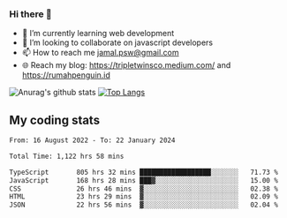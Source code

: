 ### Hi there 👋

<!--
**padepokanpenguin/padepokanpenguin** is a ✨ _special_ ✨ repository because its `README.md` (this file) appears on your GitHub profile.
-->

- 🌱 I’m currently learning  web development
- 👯 I’m looking to collaborate on javascript developers
- 📫 How to reach me jamal.psw@gmail.com
- 🌐 Reach my blog:
   https://tripletwinsco.medium.com/ and
   https://rumahpenguin.id

![Anurag's github stats](https://github-readme-stats.vercel.app/api?username=padepokanpenguin&count_private=true&disable_animations=false&show_icons=true&theme=default)
[![Top Langs](https://github-readme-stats.vercel.app/api/top-langs/?username=padepokanpenguin&theme=default&layout=compact)](https://github.com/padepokanpenguin)

## My coding stats

<!--START_SECTION:waka-->

```txt
From: 16 August 2022 - To: 22 January 2024

Total Time: 1,122 hrs 58 mins

TypeScript       805 hrs 32 mins ██████████████████░░░░░░░   71.73 %
JavaScript       168 hrs 28 mins ███▓░░░░░░░░░░░░░░░░░░░░░   15.00 %
CSS              26 hrs 46 mins  ▓░░░░░░░░░░░░░░░░░░░░░░░░   02.38 %
HTML             23 hrs 29 mins  ▓░░░░░░░░░░░░░░░░░░░░░░░░   02.09 %
JSON             22 hrs 56 mins  ▓░░░░░░░░░░░░░░░░░░░░░░░░   02.04 %
```

<!--END_SECTION:waka-->


